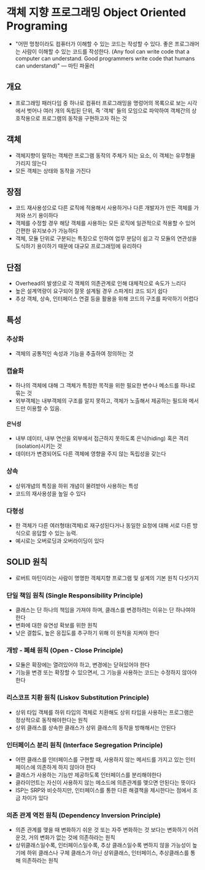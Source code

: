 # 객체 지향 프로그래밍 Object Oriented Programing

- "어떤 멍청이라도 컴퓨터가 이해할 수 있는 코드는 작성할 수 있다. 좋은 프로그래머는 사람이 이해할 수 있는 코드를 작성한다. (Any fool can write code that a computer can understand. Good programmers write code that humans can understand)" ― 마틴  파울러

## 개요
- 프로그래밍 패러다임 중 하나로 컴퓨터 프로그래밍을 명렁어의 목록으로 보는 시각에서 벗어나 여러 개의 독립된 단위, 즉 '객체' 들의 모임으로 파악하여 객체간의 상호작용으로 프로그램의 동작을 구현하고자 하는 것

## 객체
- 객체지향이 말하는 객체란 프로그램 동작의 주체가 되는 요소, 이 객체는 유무형을 가리지 않는다
- 모든 객체는 상태와 동작을 가진다 

## 장점
- 코드 재사용성으로 다른 로직에 적용해서 사용하거나 다른 개발자가 만든 객체를 가져와 쓰기 용이하다
- 객체를 수정할 경우 해당 객체를 사용하는 모든 로직에 일관적으로 적용할 수 있어 간편한 유지보수가 가능하다
- 객체, 모듈 단위로 구분되는 특징으로 인하여 업무 분담이 쉽고 각 모듈의 연관성을 도식하기 용이하기 때문에 대규모 프로그래밍에 유리하다

## 단점
- Overhead의 발생으로 각 객체의 의존관계로 인해 대체적으로 속도가 느리다
- 높은 설계역량이 요구되어 잘못 설계될 경우 스파게티 코드 되기 쉽다
- 추상 객체, 상속, 인터페이스 연결 등을 활용을 위해 코드의 구조를 파악하기 어렵다

## 특성
### 추상화
- 객체의 공통적인 속성과 기능을 추출하여 정의하는 것

### 캡슐화
- 하나의 객체에 대해 그 객체가 특정한 목적을 위한 필요한 변수나 메소드를 하나로 묶는 것
- 외부객체는 내부객체의 구조를 알지 못하고, 객체가 노출해서 제공하는 필드와 메서드만 이용할 수 있음.

#### 은닉성
- 내부 데이터, 내부 연산을 외부에서 접근하지 못하도록 은닉(hiding) 혹은 격리(isolation)시키는 것
- 데이터가 변경되어도 다른 객체에 영향을 주지 않는 독립성을 갖는다

### 상속
- 상위개념의 특징을 하위 개념이 물려받아 사용하는 특성
- 코드의 재사용성을 높일 수 있다

### 다형성
- 한 객체가 다른 여러형태(객체)로 재구성된다거나 동일한 요청에 대해 서로 다른 방식으로 응답할 수 있는 능력.
- 예시로는 오버로딩과 오버라이딩이 있다 


## SOLID 원칙
- 로버트 마틴이라는 사람이 명명한 객체지향 프로그램 및 설계의 기본 원칙 다섯가지

### 단일 책임 원칙 (Single Responsibility Principle)
- 클래스는 단 하나의 책임을 가져야 하며, 클래스를 변경하려는 이유는 단 하나여야 한다
- 변화에 대한 유연성 확보를 위한 원칙
- 낮은 결합도, 높은 응집도를 추구하기 위해 이 원칙을 지켜야 한다

### 개방 - 폐쇄 원칙 (Open - Close Principle)
- 모듈은 확장에는 열려있어야 하고, 변경에는 닫혀있어야 한다
- 기능을 변경 또는 확장할 수 있으면서, 그 기능을 사용하는 코드는 수정하지 않아야 한다

### 리스코프 치환 원칙 (Liskov Substitution Principle)
- 상위 타입 객체를 하위 타입의 객체로 치환해도 상위 타입을 사용하는 프로그램은 정상적으로 동작해야한다는 원칙
- 상위 클래스를 상속한 클래스가 상위 클래스의 동작을 방해해서는 안된다

### 인터페이스 분리 원칙 (Interface Segregation Principle)
- 어떤 클래스를 인터페이스를 구현할 때, 사용하지 않는 메서드를 가지고 있는 인터페이스에 의존하게 하지 않아야 한다
- 클래스가 사용하는 기능만 제공하도록 인터페이스를 분리해야한다
- 클라이언트는 자신이 사용하지 않는 메소드에 의존관계를 맺으면 안된다는 뜻이다
- ISP는 SRP와 비슷하지만, 인터페이스를 통한 다른 해결책을 제시한다는 점에서 조금 차이가 있다

### 의존 관계 역전 원칙 (Dependency Inversion Principle)
- 의존 관계를 맺을 때 변화하기 쉬운 것 또는 자주 변화하는 것 보다는 변화하기 어려운것, 거의 변화가 없는 것에 의존하라는 원칙
- 상위클래스일수록, 인터페이스일수록, 추상 클래스일수록 변하지 않을 가능성이 높기에 하위 클래스나 구체 클래스가 아닌 상위클래스, 인터페이스, 추상클래스를 통해 의존하라는 원칙

